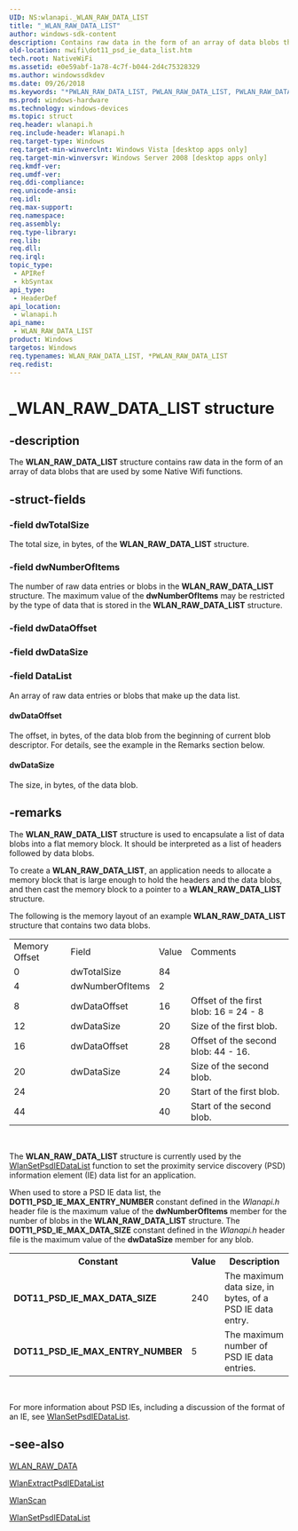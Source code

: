 ```yaml
---
UID: NS:wlanapi._WLAN_RAW_DATA_LIST
title: "_WLAN_RAW_DATA_LIST"
author: windows-sdk-content
description: Contains raw data in the form of an array of data blobs that are used by some Native Wifi functions.
old-location: nwifi\dot11_psd_ie_data_list.htm
tech.root: NativeWiFi
ms.assetid: e0e59abf-1a78-4c7f-b044-2d4c75328329
ms.author: windowssdkdev
ms.date: 09/26/2018
ms.keywords: "*PWLAN_RAW_DATA_LIST, PWLAN_RAW_DATA_LIST, PWLAN_RAW_DATA_LIST structure pointer [NativeWIFI], WLAN_RAW_DATA_LIST, WLAN_RAW_DATA_LIST structure [NativeWIFI], _WLAN_RAW_DATA_LIST, nwifi.dot11_psd_ie_data_list, wlanapi/PWLAN_RAW_DATA_LIST, wlanapi/WLAN_RAW_DATA_LIST"
ms.prod: windows-hardware
ms.technology: windows-devices
ms.topic: struct
req.header: wlanapi.h
req.include-header: Wlanapi.h
req.target-type: Windows
req.target-min-winverclnt: Windows Vista [desktop apps only]
req.target-min-winversvr: Windows Server 2008 [desktop apps only]
req.kmdf-ver: 
req.umdf-ver: 
req.ddi-compliance: 
req.unicode-ansi: 
req.idl: 
req.max-support: 
req.namespace: 
req.assembly: 
req.type-library: 
req.lib: 
req.dll: 
req.irql: 
topic_type:
 - APIRef
 - kbSyntax
api_type:
 - HeaderDef
api_location:
 - wlanapi.h
api_name:
 - WLAN_RAW_DATA_LIST
product: Windows
targetos: Windows
req.typenames: WLAN_RAW_DATA_LIST, *PWLAN_RAW_DATA_LIST
req.redist: 
---
```


# _WLAN_RAW_DATA_LIST structure


## -description


The <b>WLAN_RAW_DATA_LIST</b> structure contains raw data in the form of an array of data blobs that are used by some Native Wifi functions.


## -struct-fields




### -field dwTotalSize

The total size, in bytes, of the <b>WLAN_RAW_DATA_LIST</b> structure.


### -field dwNumberOfItems

The number of raw data entries or blobs in the <b>WLAN_RAW_DATA_LIST</b> structure. The maximum value of the <b>dwNumberOfItems</b> may be restricted by the type of data that is stored in the <b>WLAN_RAW_DATA_LIST</b> structure.


### -field dwDataOffset

 


### -field dwDataSize

 


### -field DataList

An array of raw data entries or blobs that make up the data list.



#### dwDataOffset

The offset, in bytes, of the data blob from the beginning of current blob descriptor. For details, see the example in the Remarks section below.



#### dwDataSize

The size, in bytes, of the data blob. 


## -remarks



The <b>WLAN_RAW_DATA_LIST</b> structure is used to encapsulate a list of data blobs into a flat memory block. It should be interpreted as a list of headers followed by data blobs.

To create 	a <b>WLAN_RAW_DATA_LIST</b>, an application needs to allocate a memory block that is large enough to hold the headers and the data blobs, and then cast the memory block to a pointer to a  <b>WLAN_RAW_DATA_LIST</b> structure.

The following is the memory layout of an example <b>WLAN_RAW_DATA_LIST</b> structure that contains two data blobs.

<table>
<tr>
<td>Memory Offset</td>
<td>Field</td>
<td>Value</td>
<td>Comments</td>
</tr>
<tr>
<td>0</td>
<td>dwTotalSize</td>
<td>84</td>
<td></td>
</tr>
<tr>
<td>4</td>
<td>dwNumberOfItems</td>
<td> 2</td>
<td></td>
</tr>
<tr>
<td>8</td>
<td>dwDataOffset</td>
<td>16</td>
<td>Offset of the first blob: 16 = 24 - 8</td>
</tr>
<tr>
<td>12</td>
<td>dwDataSize</td>
<td>20</td>
<td>Size of the first blob.</td>
</tr>
<tr>
<td>16</td>
<td>dwDataOffset</td>
<td>28</td>
<td>Offset of the second blob: 44 - 16. </td>
</tr>
<tr>
<td>20</td>
<td>dwDataSize</td>
<td>24</td>
<td>Size of the second blob.</td>
</tr>
<tr>
<td>24</td>
<td></td>
<td>20</td>
<td>Start of the first blob. </td>
</tr>
<tr>
<td>44</td>
<td></td>
<td>40</td>
<td>Start of the second blob. </td>
</tr>
</table>
 

The <b>WLAN_RAW_DATA_LIST</b> structure is currently used by the <a href="https://msdn.microsoft.com/eea402d3-9a5f-4446-bf6c-9ab8430f9c60">WlanSetPsdIEDataList</a> function to set the proximity service discovery (PSD) information element (IE) data list for an application. 

When used to store a PSD IE data list, the <b>DOT11_PSD_IE_MAX_ENTRY_NUMBER</b> constant defined in the <i>Wlanapi.h</i> header file is the maximum value of the <b>dwNumberOfItems</b> member for the number of blobs in the <b>WLAN_RAW_DATA_LIST</b> structure. The <b>DOT11_PSD_IE_MAX_DATA_SIZE</b> constant defined in the <i>Wlanapi.h</i> header file is the maximum value of the <b>dwDataSize</b> member for any blob.<table>
<tr>
<th>Constant</th>
<th>Value</th>
<th>Description</th>
</tr>
<tr>
<td><b>DOT11_PSD_IE_MAX_DATA_SIZE</b></td>
<td>240</td>
<td>The maximum data size, in bytes, of a PSD IE data entry.</td>
</tr>
<tr>
<td><b>DOT11_PSD_IE_MAX_ENTRY_NUMBER</b></td>
<td>5</td>
<td>The maximum number of PSD IE data entries.</td>
</tr>
</table>
 



For more information about PSD IEs, including a discussion of the format of an IE, see <a href="https://msdn.microsoft.com/eea402d3-9a5f-4446-bf6c-9ab8430f9c60">WlanSetPsdIEDataList</a>.




## -see-also




<a href="https://msdn.microsoft.com/5f5ddecb-f841-436c-bf31-c70c95a5d39c">WLAN_RAW_DATA</a>



<a href="https://msdn.microsoft.com/7fb6707f-c229-4386-9058-e290693a20ce">WlanExtractPsdIEDataList</a>



<a href="https://msdn.microsoft.com/cf30b285-9694-4ab0-ad13-c1ec4d8cb6e1">WlanScan</a>



<a href="https://msdn.microsoft.com/eea402d3-9a5f-4446-bf6c-9ab8430f9c60">WlanSetPsdIEDataList</a>
 

 

